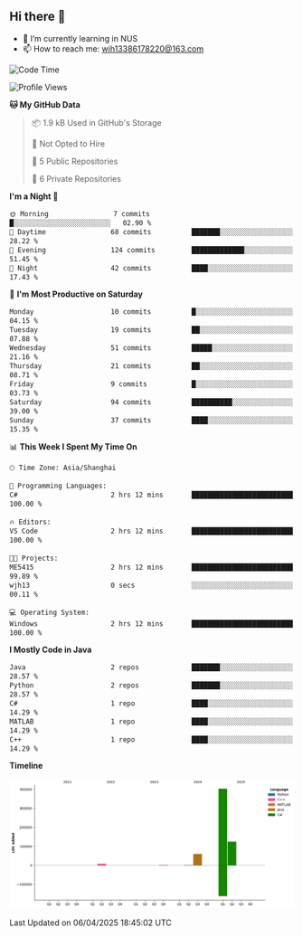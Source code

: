 ## Hi there 👋

- 🌱 I’m currently learning in NUS
- 📫 How to reach me: wjh13386178220@163.com


<!--START_SECTION:waka-->
![Code Time](http://img.shields.io/badge/Code%20Time-309%20hrs%2059%20mins-blue)

![Profile Views](http://img.shields.io/badge/Profile%20Views-0-blue)

**🐱 My GitHub Data** 

> 📦 1.9 kB Used in GitHub's Storage 
 > 
> 🚫 Not Opted to Hire
 > 
> 📜 5 Public Repositories 
 > 
> 🔑 6 Private Repositories 
 > 
**I'm a Night 🦉** 

```text
🌞 Morning                7 commits           █░░░░░░░░░░░░░░░░░░░░░░░░   02.90 % 
🌆 Daytime                68 commits          ███████░░░░░░░░░░░░░░░░░░   28.22 % 
🌃 Evening                124 commits         █████████████░░░░░░░░░░░░   51.45 % 
🌙 Night                  42 commits          ████░░░░░░░░░░░░░░░░░░░░░   17.43 % 
```
📅 **I'm Most Productive on Saturday** 

```text
Monday                   10 commits          █░░░░░░░░░░░░░░░░░░░░░░░░   04.15 % 
Tuesday                  19 commits          ██░░░░░░░░░░░░░░░░░░░░░░░   07.88 % 
Wednesday                51 commits          █████░░░░░░░░░░░░░░░░░░░░   21.16 % 
Thursday                 21 commits          ██░░░░░░░░░░░░░░░░░░░░░░░   08.71 % 
Friday                   9 commits           █░░░░░░░░░░░░░░░░░░░░░░░░   03.73 % 
Saturday                 94 commits          ██████████░░░░░░░░░░░░░░░   39.00 % 
Sunday                   37 commits          ████░░░░░░░░░░░░░░░░░░░░░   15.35 % 
```


📊 **This Week I Spent My Time On** 

```text
🕑︎ Time Zone: Asia/Shanghai

💬 Programming Languages: 
C#                       2 hrs 12 mins       █████████████████████████   100.00 % 

🔥 Editors: 
VS Code                  2 hrs 12 mins       █████████████████████████   100.00 % 

🐱‍💻 Projects: 
ME5415                   2 hrs 12 mins       █████████████████████████   99.89 % 
wjh13                    0 secs              ░░░░░░░░░░░░░░░░░░░░░░░░░   00.11 % 

💻 Operating System: 
Windows                  2 hrs 12 mins       █████████████████████████   100.00 % 
```

**I Mostly Code in Java** 

```text
Java                     2 repos             ███████░░░░░░░░░░░░░░░░░░   28.57 % 
Python                   2 repos             ███████░░░░░░░░░░░░░░░░░░   28.57 % 
C#                       1 repo              ████░░░░░░░░░░░░░░░░░░░░░   14.29 % 
MATLAB                   1 repo              ████░░░░░░░░░░░░░░░░░░░░░   14.29 % 
C++                      1 repo              ████░░░░░░░░░░░░░░░░░░░░░   14.29 % 
```



**Timeline**

![Lines of Code chart](https://raw.githubusercontent.com/wuhu-wang/wuhu-wang/main/assets/bar_graph.png)


 Last Updated on 06/04/2025 18:45:02 UTC
<!--END_SECTION:waka-->
